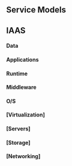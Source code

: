 ## Service Models

## IAAS
#### Data
#### Applications
#### Runtime
#### Middleware
#### O/S
#### [Virtualization]
#### [Servers]
#### [Storage]
#### [Networking]
